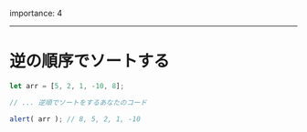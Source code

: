 importance: 4

---

# 逆の順序でソートする

```js
let arr = [5, 2, 1, -10, 8];

// ... 逆順でソートをするあなたのコード

alert( arr ); // 8, 5, 2, 1, -10
```
